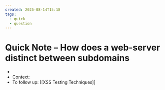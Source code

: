 ```yaml
---
created: 2025-08-14T15:18
tags:
  - quick
  - question
---
```

# Quick Note – How does a web-server distinct between subdomains

- 
- Context:   
- To follow up: [[XSS Testing Techniques]]
